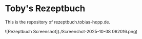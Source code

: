 # Toby's Rezeptbuch

This is the repository of rezeptbuch.tobias-hopp.de.

![Rezeptbuch Screenshot](./Screenshot-2025-10-08 092016.png)
